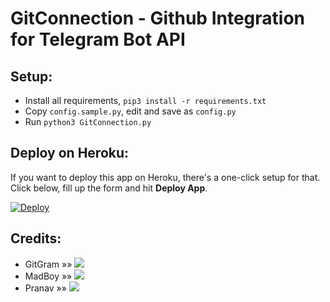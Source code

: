 # GitConnection - Github Integration for Telegram Bot API

## Setup:
- Install all requirements, `pip3 install -r requirements.txt`
- Copy `config.sample.py`, edit and save as `config.py`
- Run `python3 GitConnection.py`

## Deploy on Heroku:
If you want to deploy this app on Heroku, there's a one-click setup for that. Click below, fill up the form and hit **Deploy App**.

[![Deploy](https://www.herokucdn.com/deploy/button.svg)](https://dashboard.heroku.com/new?button-url=https%3A%2F%2Fgithub.com%2Fmadboy482%2FGitConnection&template=https%3A%2F%2Fgithub.com%2Fmadboy482%2FGitConnection)

## Credits:
- GitGram »» <a href="https://github.com/pokurt/GitGram" alt="GitGram"> <img src="https://img.shields.io/badge/GitGram-E5E4E2?logo=github" /></a>
- MadBoy »» <a href="https://github.com/madboy482" alt="MadBoy"> <img src="https://img.shields.io/badge/MadBoy-30302f?logo=github" /></a>
- Pranav »» <a href="https://telegram.me/ItS_PRaNAv_Xd" alt="Pranav"> <img src="https://img.shields.io/badge/PRANAV-adff2f?logo=telegram" /></a>
